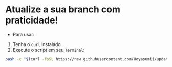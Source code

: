 # Atualize a sua branch com praticidade!

- Para usar:
1. Tenha o `curl` instalado
2. Execute o script em seu `Terminal`:
```bash
bash -c "$(curl -fsSL https://raw.githubusercontent.com/Hoyasumii/update-branch/main/update-branch.sh)" -a <branch-desejada> <nova-branch>
```